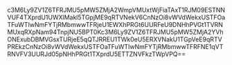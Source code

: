 c3M6Ly9ZV1Z6TFRJMU5pMW5ZMjA2WmpVMUxtWjFiaTAxT1RJM09ESTNNVUF4TXprdU1UWXlMakl5TGpjME9qRTVNekV6CnNzOi8vWVdWekxUSTFOaTFuWTIwNmFYTjRMbmwwTFRjeU1EWXhPRGt6UURFeU9DNHhPVGt1TVRNMUxqRXpNam94TnpjNU5BPT0Kc3M6Ly9ZV1Z6TFRJMU5pMW5ZMjA2YVhONExubDBMVGsxTURjeE5qQTJRREU1TWk0eU5ERXVNakU1TGpVeE9qRTVPREkzCnNzOi8vWVdWekxUSTFOaTFuWTIwNmFYTjRMbmwwTFRFNE1qVTRNVFV3UURJd05pNHhPRGt1TXprdU5ETTZNVFkzTWpVPQ==